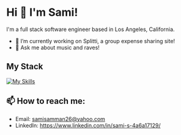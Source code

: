 # Hi 👋 I'm Sami!
I'm a full stack software engineer based in Los Angeles, California. 
- 🔭 I’m currently working on Splitti, a group expense sharing site!
- 💬 Ask me about music and raves!

## My Stack
[![My Skills](https://skillicons.dev/icons?i=js,python,nodejs,react,redux,aws,docker,postgres&theme=light)](https://skillicons.dev)

## 📫 How to reach me:
- Email: samisamman26@yahoo.com
- LinkedIn: https://www.linkedin.com/in/sami-s-4a6a17129/

<!--
**samis0216/samis0216** is a ✨ _special_ ✨ repository because its `README.md` (this file) appears on your GitHub profile.

Here are some ideas to get you started:

- 🔭 I’m currently working on ...
- 🌱 I’m currently learning ...
- 👯 I’m looking to collaborate on ...
- 🤔 I’m looking for help with ...
- 💬 Ask me about ...
- 📫 How to reach me: ...
- 😄 Pronouns: ...
- ⚡ Fun fact: ...
-->
